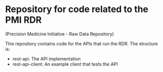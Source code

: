 # Repository for code related to the PMI RDR

(Precision Medicine Initiative - Raw Data Repository)

This repository contains code for the APIs that run the RDR. The structure is:

-   rest-api: The API implementation
-   rest-api-client: An example client that tests the API
